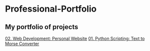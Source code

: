 # Professional-Portfolio
## My portfolio of projects

[02. Web Development: Personal Website](https://adiurdar.com)
[01. Python Scripting: Text to Morse Converter](https://github.com/adrianurdar/Professional-Portfolio/tree/main/01-Text-to-Morse-Converter)
